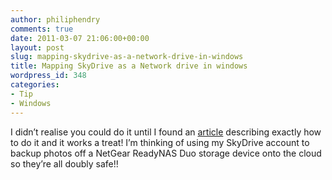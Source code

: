```yaml
---
author: philiphendry
comments: true
date: 2011-03-07 21:06:00+00:00
layout: post
slug: mapping-skydrive-as-a-network-drive-in-windows
title: Mapping SkyDrive as a Network drive in windows
wordpress_id: 348
categories:
- Tip
- Windows
---
```


I didn’t realise you could do it until I found an [article](http://www.nirmaltv.com/2010/02/02/how-to-map-skydrive-as-network-drive-in-windows/) describing exactly how to do it and it works a treat! I’m thinking of using my SkyDrive account to backup photos off a NetGear ReadyNAS Duo storage device onto the cloud so they’re all doubly safe!!
